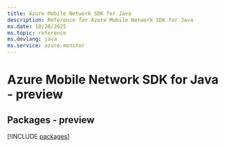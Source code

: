 ```yaml
---
title: Azure Mobile Network SDK for Java
description: Reference for Azure Mobile Network SDK for Java
ms.date: 10/28/2025
ms.topic: reference
ms.devlang: java
ms.service: azure-monitor
---
```

# Azure Mobile Network SDK for Java - preview
## Packages - preview
[!INCLUDE [packages](mobile-network-index.md)]
